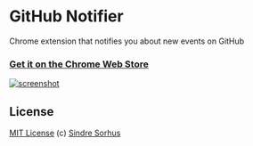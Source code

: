 # GitHub Notifier

Chrome extension that notifies you about new events on GitHub

### [Get it on the Chrome Web Store](https://chrome.google.com/webstore/detail/lmjdlojahmbbcodnpecnjnmlddbkjhnn)

[![screenshot](https://github.com/sindresorhus/GitHub-Notifier/raw/master/screenshot-readme.png)](https://chrome.google.com/webstore/detail/lmjdlojahmbbcodnpecnjnmlddbkjhnn)


## License

[MIT License](http://en.wikipedia.org/wiki/MIT_License)
(c) [Sindre Sorhus](http://sindresorhus.com)